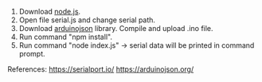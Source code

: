 1. Download [node.js](https://nodejs.org/en/).
2. Open file serial.js and change serial path.
3. Download [arduinojson](https://arduinojson.org/) library. Compile and upload .ino file.
4. Run command "npm install".
5. Run command "node index.js" -> serial data will be printed in command prompt.


References:
https://serialport.io/
https://arduinojson.org/
